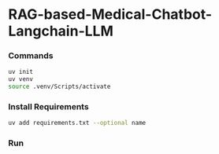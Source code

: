 # RAG-based-Medical-Chatbot-Langchain-LLM

### Commands

```bash
uv init
uv venv
source .venv/Scripts/activate
```

### Install Requirements

```bash
uv add requirements.txt --optional name
```

### Run

```bash

```
